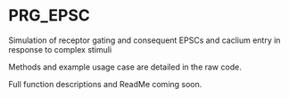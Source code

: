 # PRG_EPSC
Simulation of receptor gating and consequent EPSCs and caclium entry in response to complex stimuli

Methods and example usage case are detailed in the raw code.

Full function descriptions and ReadMe coming soon.
